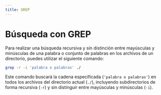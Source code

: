 ```yaml
---
title: GREP
---
```



# Búsqueda con GREP

Para realizar una búsqueda recursiva y sin distinción entre mayúsculas y minúsculas de una palabra o conjunto de palabras en los archivos de un directorio, puedes utilizar el siguiente comando:

```bash
grep -r -i 'palabra o palabras' ./
```

Este comando buscará la cadena especificada (`'palabra o palabras'`) en todos los archivos del directorio actual (`./`), incluyendo subdirectorios de forma recursiva (`-r`) y sin distinguir entre mayúsculas y minúsculas (`-i`).
